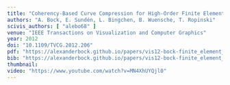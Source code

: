 ```yaml
---
title: "Coherency-Based Curve Compression for High-Order Finite Element Model Visualization"
authors: "A. Bock, E. Sundén, L. Bingchen, B. Wuensche, T. Ropinski"
scivis_authors: [ "alebo68" ]
venue: "IEEE Transactions on Visualization and Computer Graphics"
year: 2012
doi: "10.1109/TVCG.2012.206"
pdf: "https://alexanderbock.github.io/papers/vis12-bock-finite_element_modeling.pdf"
bib: "https://alexanderbock.github.io/papers/vis12-bock-finite_element_modeling.bib"
thumbnail: 
video: "https://www.youtube.com/watch?v=MN4XhUYQjl0"
---
```


